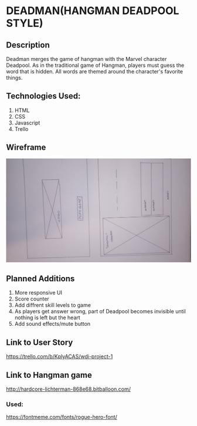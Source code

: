 # DEADMAN(HANGMAN DEADPOOL STYLE)

## Description
Deadman merges the game of hangman with the Marvel character Deadpool. As in the traditional game of Hangman, players must guess the word that is hidden. All words are themed around the character's favorite things. 
## Technologies Used:
1. HTML
2. CSS
3. Javascript
4. Trello

## Wireframe
![wireframe](images/wireframe.jpg "Wireframe of project")

## Planned Additions
1. More responsive UI
2. Score counter
3. Add diffrent skill levels to game
4. As players get answer wrong, part of Deadpool becomes invisible until nothing is left but the heart
5. Add sound effects/mute button
## Link to User Story
https://trello.com/b/KplyACAS/wdi-project-1

## Link to Hangman game
http://hardcore-lichterman-868e68.bitballoon.com/

### Used:
https://fontmeme.com/fonts/rogue-hero-font/
